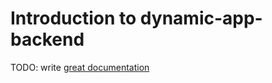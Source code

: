 # Introduction to dynamic-app-backend

TODO: write [great documentation](http://jacobian.org/writing/great-documentation/what-to-write/)
